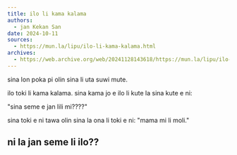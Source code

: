 ```yaml
---
title: ilo li kama kalama
authors:
  - jan Kekan San
date: 2024-10-11
sources:
  - https://mun.la/lipu/ilo-li-kama-kalama.html
archives:
  - https://web.archive.org/web/20241128143618/https://mun.la/lipu/ilo-li-kama-kalama.html
---
```


sina lon poka pi olin sina li uta suwi mute.

ilo toki li kama kalama. sina kama jo e ilo li kute la sina kute e ni:

"sina seme e jan lili mi????"

sina toki e ni tawa olin sina la ona li toki e ni: "mama mi li moli."

## ni la jan seme li ilo??